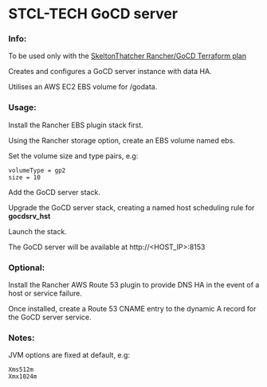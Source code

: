 # STCL-TECH GoCD server

### Info:

 To be used only with the [SkeltonThatcher Rancher/GoCD Terraform plan](https://github.com/SkeltonThatcher/aws-terraform-rancher-single-node-ha-gocd)

 Creates and configures a GoCD server instance with data HA.

 Utilises an AWS EC2 EBS volume for /godata.

### Usage:

 Install the Rancher EBS plugin stack first.

 Using the Rancher storage option, create an EBS volume named ebs.

 Set the volume size and type pairs, e.g:

 ```
 volumeType = gp2
 size = 10
 ```

 Add the GoCD server stack.

 Upgrade the GoCD server stack, creating a named host scheduling rule for **gocdsrv_hst**

 Launch the stack.

 The GoCD server will be available at http://<HOST_IP>:8153

### Optional:

 Install the Rancher AWS Route 53 plugin to provide DNS HA in the event of a host or service failure.

 Once installed, create a Route 53 CNAME entry to the dynamic A record for the GoCD server service.

### Notes:

 JVM options are fixed at default, e.g:

 ```
 Xms512m
 Xmx1024m
 ```
